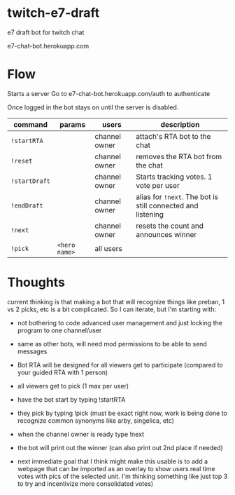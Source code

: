 # twitch-e7-draft
e7 draft bot for twitch chat

e7-chat-bot.herokuapp.com

# Flow

Starts a server
Go to e7-chat-bot.herokuapp.com/auth to authenticate

Once logged in the bot stays on until the server is disabled.

| command       | params        | users         | description                                                 |
| ------------- | ------------- | ------------- | ----------------------------------------------------------- |
| `!startRTA`   |               | channel owner | attach's RTA bot to the chat                                |
| `!reset`      |               | channel owner | removes the RTA bot from the chat                           |
| `!startDraft` |               | channel owner | Starts tracking votes. 1 vote per user                      |
| `!endDraft`   |               | channel owner | alias for `!next`. The bot is still connected and listening |
| `!next`       |               | channel owner | resets the count and announces winner                       |
| `!pick`       | `<hero name>` | all users     |                                                             |


# Thoughts

current thinking is that making a bot that will recognize things like preban, 1 vs 2 picks, etc is a bit complicated. So I can iterate, but I'm starting with:

* not bothering to code advanced user management and just locking the program to one channel/user
* same as other bots, will need mod permissions to be able to send messages
* Bot RTA will be designed for all viewers get to participate (compared to your guided RTA with 1 person)
* all viewers get to pick (1 max per user)
* have the bot start by typing !startRTA
* they pick by typing !pick <name> (must be exact right now, work is being done to recognize common synonyms like arby, singelica, etc)
* when the channel owner is ready type !next
* the bot will print out the winner (can also print out 2nd place if needed)

* next immediate goal that I think might make this usable is to add a webpage that can be imported as an overlay to show users real time votes with pics of the selected unit. I'm thinking something like just top 3 to try and incentivize more consolidated votes)
